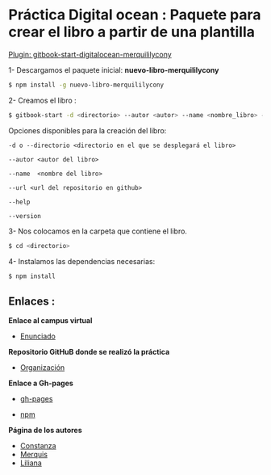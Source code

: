 # Práctica Digital ocean : Paquete para crear el libro a partir de una plantilla


[Plugin: gitbook-start-digitalocean-merquililycony](https://github.com/ULL-ESIT-SYTW-1617/gitbook-start-iaas-ull-es-merquililycony)

1- Descargamos el paquete inicial: **nuevo-libro-merquililycony**
    
```bash
$ npm install -g nuevo-libro-merquililycony
```

2- Creamos el libro :
    
```bash
$ gitbook-start -d <directorio> --autor <autor> --name <nombre_libro> --url <url_repo>
```

Opciones disponibles para la creación del libro:
    
    -d o --directorio <directorio en el que se desplegará el libro>
    
    --autor <autor del libro>
    
    --name  <nombre del libro>
    
    --url <url del repositorio en github>

    --help 
    
    --version

3- Nos colocamos en la carpeta que contiene el libro.

```bash
$ cd <directorio>
```

4- Instalamos las dependencias necesarias:
    
```bash
$ npm install 
```

## Enlaces :

 **Enlace al campus virtual**

 * [Enunciado](https://casianorodriguezleon.gitbooks.io/ull-esit-1617/content/practicas/practicaplugin.html)

 **Repositorio GitHuB donde se realizó la práctica**

 * [Organización](https://github.com/Alu0100673647/nuevo-libro)

 **Enlace a Gh-pages**

 * [gh-pages]()

 * [npm](https://www.npmjs.com/package/nuevo-libro-merquililycony)

 **Página de los autores**

 * [Constanza](http://alu0100673647.github.io)
 * [Merquis](http://merquis.github.io)
 * [Liliana](https://alu0100762846.github.io)
